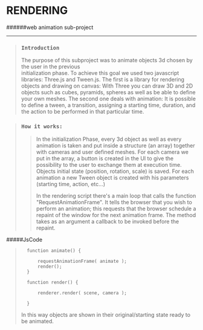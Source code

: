 # RENDERING
######web animation sub-project

- - -

>### `Introduction`
> 
> The purpose of this subproject was to animate objects 3d chosen by the user in the previous  
> initialization phase.
> To achieve this goal we used two javascript libraries: Three.js and Tween.js.
> The first is a library for rendering objects and drawing on canvas:
> With Three you can draw 3D and 2D objects such as cubes, pyramids, spheres as well as be able to 
> define your own meshes.
> The second one deals with animation: It is possible to define a tween, a transition, assigning a 
> starting time, duration, and the action to be performed in that particular time. 


> ### `How it works:`
> >In the initialization Phase, every 3d object as well as every animation is taken and put
> >inside a structure (an array) together with cameras and user defined meshes.
> >For each camera we put in the array, a button is created in the UI to give the possibility
> > to the user to exchange them at execution time.
> >Objects initial state (position, rotation, scale) is saved.
> >For each animation a new Tween object is created with his parameters (starting time, action,
> >etc...)
> >
> >In the rendering script there's a main loop that calls the function "RequestAnimationFrame".
> >It tells the browser that you wish to perform an animation; this requests that the browser 
> >schedule a repaint of the window for the next animation frame.  The method takes as an 
> >argument 
> >a callback to be invoked before the repaint.

#####JsCode

>	    function animate() {
>
>	        requestAnimationFrame( animate );
>	        render();
>	    }
>
>	    function render() {
>
>	        renderer.render( scene, camera );
>
>	    }
>
>In this way objects are shown in their original/starting state ready to be animated.







